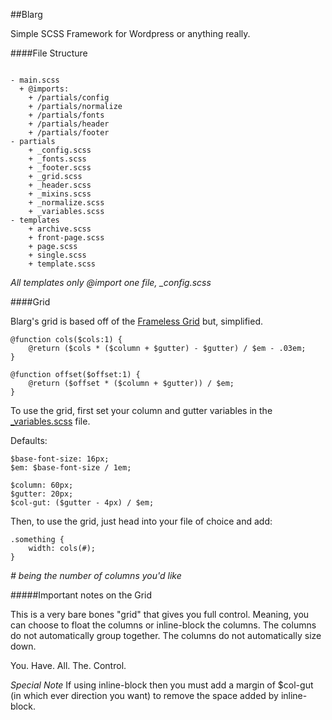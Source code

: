 ##Blarg

Simple SCSS Framework for Wordpress or anything really.

####File Structure
```

- main.scss
  + @imports:
	+ /partials/config
	+ /partials/normalize
	+ /partials/fonts
	+ /partials/header
	+ /partials/footer
- partials
	+ _config.scss
	+ _fonts.scss
	+ _footer.scss
	+ _grid.scss
	+ _header.scss
	+ _mixins.scss
	+ _normalize.scss
	+ _variables.scss
- templates
	+ archive.scss
	+ front-page.scss
	+ page.scss
	+ single.scss
	+ template.scss
```
*All templates only @import one file, _config.scss*

####Grid

Blarg's grid is based off of the [Frameless Grid](https://github.com/jonikorpi/Frameless/blob/master/frameless.scss "Frameless Grid") but, simplified.
```
@function cols($cols:1) {
	@return ($cols * ($column + $gutter) - $gutter) / $em - .03em;
}

@function offset($offset:1) {
	@return ($offset * ($column + $gutter)) / $em;
}
```
To use the grid, first set your column and gutter variables in the [_variables.scss](https://github.com/ShaneHowell/blarg/blob/master/scss/partials/_variables.scss) file.

Defaults:
```
$base-font-size: 16px;
$em: $base-font-size / 1em;

$column: 60px;
$gutter: 20px;
$col-gut: ($gutter - 4px) / $em;
```

Then, to use the grid, just head into your file of choice and add:
```
.something {
	width: cols(#);
}
```
*# being the number of columns you'd like*

#####Important notes on the Grid

This is a very bare bones "grid" that gives you full control.
Meaning, you can choose to float the columns or inline-block the columns.
The columns do not automatically group together.
The columns do not automatically size down.

You. Have. All. The. Control.

*Special Note*
If using inline-block then you must add a margin of $col-gut (in which ever direction you want) to remove the space added by inline-block.








